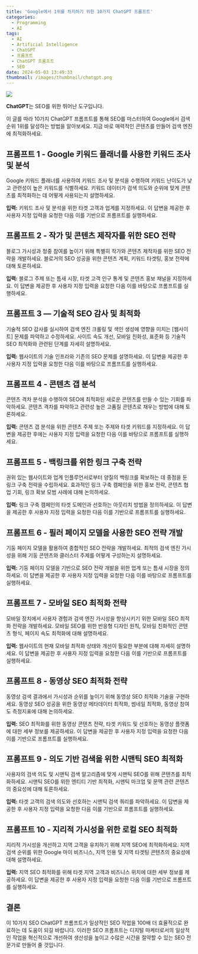 ```yaml
---
title: 'Google에서 1위를 차지하기 위한 10가지 ChatGPT 프롬프트'
categories:
  - Programming
  - AI
tags:
  - AI
  - Artificial Intelligence
  - ChatGPT
  - 프롬프트
  - ChatGPT 프롬프트
  - SEO
date: 2024-05-03 13:49:33
thumbnail: /images/thumbnail/chatgpt.png
---
```


![](/images/thumbnail/chatgpt.png)

**ChatGPT**는 SEO를 위한 뛰어난 도구입니다.

이 글를 따라 10가지 ChatGPT 프롬프트를 통해 SEO를 마스터하여 Google에서 검색 순위 1위를 달성하는 방법을 알아보세요. 지금 바로 매력적인 콘텐츠를 만들어 검색 엔진에 최적화하세요.

## 프롬프트 1 - Google 키워드 플래너를 사용한 키워드 조사 및 분석

Google 키워드 플래너를 사용하여 키워드 조사 및 분석을 수행하여 키워드 난이도가 낮고 관련성이 높은 키워드를 식별하세요. 키워드 데이터가 검색 의도와 순위에 맞게 콘텐츠를 최적화하는 데 어떻게 사용되는지 설명하세요.

**입력:** 키워드 조사 및 분석을 위한 타겟 고객과 업계를 지정하세요. 이 답변을 제공한 후 사용자 지정 입력을 요청한 다음 이를 기반으로 프롬프트를 실행하세요.

## 프롬프트 2 - 작가 및 콘텐츠 제작자를 위한 SEO 전략

블로그 가시성과 청중 참여를 높이기 위해 특별히 작가와 콘텐츠 제작자를 위한 SEO 전략을 개발하세요. 블로거의 SEO 성공을 위한 콘텐츠 계획, 키워드 타겟팅, 홍보 전략에 대해 토론하세요.

**입력:** 블로그 주제 또는 틈새 시장, 타겟 고객 인구 통계 및 콘텐츠 홍보 채널을 지정하세요. 이 답변을 제공한 후 사용자 지정 입력을 요청한 다음 이를 바탕으로 프롬프트를 실행하세요.

## 프롬프트 3 — 기술적 SEO 감사 및 최적화

기술적 SEO 감사를 실시하여 검색 엔진 크롤링 및 색인 생성에 영향을 미치는 [웹사이트] 문제를 파악하고 수정하세요. 사이트 속도 개선, 모바일 친화성, 표준화 등 기술적 SEO 최적화와 관련된 단계를 자세히 설명하세요.

**입력:** 웹사이트의 기술 인프라와 기존의 SEO 문제를 설명하세요. 이 답변을 제공한 후 사용자 지정 입력을 요청한 다음 이를 바탕으로 프롬프트를 실행하세요.

## 프롬프트 4 - 콘텐츠 갭 분석

콘텐츠 격차 분석을 수행하여 SEO에 최적화된 새로운 콘텐츠를 만들 수 있는 기회를 파악하세요. 콘텐츠 격차를 파악하고 관련성 높은 고품질 콘텐츠로 채우는 방법에 대해 토론하세요.

**입력:** 콘텐츠 갭 분석을 위한 콘텐츠 주제 또는 주제와 타겟 키워드를 지정하세요. 이 답변을 제공한 후에는 사용자 지정 입력을 요청한 다음 이를 바탕으로 프롬프트를 실행하세요.

## 프롬프트 5 - 백링크를 위한 링크 구축 전략

권위 있는 웹사이트와 업계 인플루언서로부터 양질의 백링크를 확보하는 데 중점을 둔 링크 구축 전략을 수립하세요. 효과적인 링크 구축 캠페인을 위한 홍보 전략, 콘텐츠 협업 기회, 링크 확보 모범 사례에 대해 논의하세요.

**입력:** 링크 구축 캠페인의 타겟 도메인과 선호하는 아웃리치 방법을 정의하세요. 이 답변을 제공한 후 사용자 지정 입력을 요청한 다음 이를 기반으로 프롬프트를 실행하세요.

## 프롬프트 6 - 필러 페이지 모델을 사용한 SEO 전략 개발

기둥 페이지 모델을 활용하여 종합적인 SEO 전략을 개발하세요. 최적의 검색 엔진 가시성을 위해 기둥 콘텐츠와 클러스터 주제를 어떻게 구성하는지 설명하세요.

**입력:** 기둥 페이지 모델을 기반으로 SEO 전략 개발을 위한 업계 또는 틈새 시장을 정의하세요. 이 답변을 제공한 후 사용자 지정 입력을 요청한 다음 이를 바탕으로 프롬프트를 실행하세요.

## 프롬프트 7 - 모바일 SEO 최적화 전략

모바일 장치에서 사용자 경험과 검색 엔진 가시성을 향상시키기 위한 모바일 SEO 최적화 전략을 개발하세요. 모바일 SEO를 위한 반응형 디자인 원칙, 모바일 친화적인 콘텐츠 형식, 페이지 속도 최적화에 대해 설명하세요.

**입력:** 웹사이트의 현재 모바일 최적화 상태와 개선이 필요한 부분에 대해 자세히 설명하세요. 이 답변을 제공한 후 사용자 지정 입력을 요청한 다음 이를 기반으로 프롬프트를 실행하세요.

## 프롬프트 8 - 동영상 SEO 최적화 전략

동영상 검색 결과에서 가시성과 순위를 높이기 위해 동영상 SEO 최적화 기술을 구현하세요. 동영상 SEO 성공을 위한 동영상 메타데이터 최적화, 썸네일 최적화, 동영상 참여도 측정지표에 대해 논의하세요.

**입력:** SEO 최적화를 위한 동영상 콘텐츠 전략, 타겟 키워드 및 선호하는 동영상 플랫폼에 대한 세부 정보를 제공하세요. 이 답변을 제공한 후 사용자 지정 입력을 요청한 다음 이를 기반으로 프롬프트를 실행하세요.

## 프롬프트 9 - 의도 기반 검색을 위한 시맨틱 SEO 최적화

사용자의 검색 의도 및 시맨틱 검색 알고리즘에 맞게 시맨틱 SEO를 위해 콘텐츠를 최적화하세요. 시맨틱 SEO를 위한 엔티티 기반 최적화, 시맨틱 마크업 및 문맥 관련 콘텐츠의 중요성에 대해 토론하세요.

**입력:** 타겟 고객의 검색 의도와 선호하는 시맨틱 검색 쿼리를 파악하세요. 이 답변을 제공한 후 사용자 지정 입력을 요청한 다음 이를 기반으로 프롬프트를 실행하세요.

## 프롬프트 10 - 지리적 가시성을 위한 로컬 SEO 최적화

지리적 가시성을 개선하고 지역 고객을 유치하기 위해 지역 SEO에 최적화하세요. 지역 검색 순위를 위한 Google 마이 비즈니스, 지역 인용 및 지역 타겟팅 콘텐츠의 중요성에 대해 설명하세요.

**입력:** 지역 SEO 최적화를 위해 타겟 지역 고객과 비즈니스 위치에 대한 세부 정보를 제공하세요. 이 답변을 제공한 후 사용자 지정 입력을 요청한 다음 이를 기반으로 프롬프트를 실행하세요.

## 결론

이 10가지 SEO ChatGPT 프롬프트가 일상적인 SEO 작업을 100배 더 효율적으로 완료하는 데 도움이 되길 바랍니다. 이러한 SEO 프롬프트는 디지털 마케터로서의 일상적인 작업을 혁신적으로 개선하여 생산성을 높이고 수많은 시간을 절약할 수 있는 SEO 전문가로 만들어 줄 것입니다.
